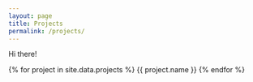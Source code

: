 ```yaml
---
layout: page
title: Projects
permalink: /projects/
---
```


Hi there!

{% for project in site.data.projects %}
  {{ project.name }}
{% endfor %}

